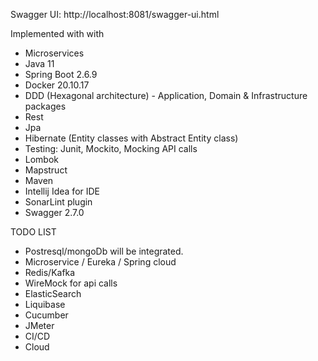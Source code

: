 Swagger UI: http://localhost:8081/swagger-ui.html

Implemented with with

- Microservices
- Java 11
- Spring Boot 2.6.9
- Docker 20.10.17
- DDD (Hexagonal architecture) - Application, Domain & Infrastructure packages 
- Rest
- Jpa
- Hibernate (Entity classes with Abstract Entity class)
- Testing: Junit, Mockito, Mocking API calls
- Lombok
- Mapstruct
- Maven
- Intellij Idea for IDE
- SonarLint plugin
- Swagger 2.7.0

TODO LIST
- Postresql/mongoDb will be integrated. 
- Microservice / Eureka / Spring cloud
- Redis/Kafka
- WireMock for api calls
- ElasticSearch
- Liquibase
- Cucumber
- JMeter
- CI/CD
- Cloud 
